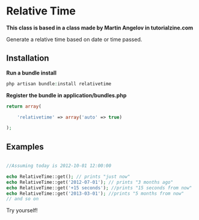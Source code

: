 # Relative Time

**This class is based in a class made by Martin Angelov in tutorialzine.com**

Generate a relative time based on date or time passed.

## Installation

**Run a bundle install**
```php
php artisan bundle:install relativetime
```

**Register the bundle in application/bundles.php**
```php
return array(

	'relativetime' => array('auto' => true)

);
```

## Examples

```php

//Assuming today is 2012-10-01 12:00:00

echo RelativeTime::get(); // prints "just now"
echo RelativeTime::get('2012-07-01'); // prints "3 months ago"
echo RelativeTime::get('+15 seconds'); //prints "15 seconds from now"
echo RelativeTime::get('2013-03-01'); //prints "5 months from now"
// and so on
```

Try yourself!